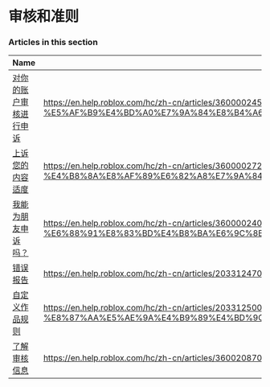 # 审核和准则  
### Articles in this section
Name|URL
-|-
[对你的账户审核进行申诉](./对你的账户审核进行申诉.html) |https://en.help.roblox.com/hc/zh-cn/articles/360000245263-%E5%AF%B9%E4%BD%A0%E7%9A%84%E8%B4%A6%E6%88%B7%E5%AE%A1%E6%A0%B8%E8%BF%9B%E8%A1%8C%E7%94%B3%E8%AF%89
[上诉您的内容适度](./上诉您的内容适度.html) |https://en.help.roblox.com/hc/zh-cn/articles/360000272703-%E4%B8%8A%E8%AF%89%E6%82%A8%E7%9A%84%E5%86%85%E5%AE%B9%E9%80%82%E5%BA%A6
[我能为朋友申诉吗？](./我能为朋友申诉吗？.html) |https://en.help.roblox.com/hc/zh-cn/articles/360000240183-%E6%88%91%E8%83%BD%E4%B8%BA%E6%9C%8B%E5%8F%8B%E7%94%B3%E8%AF%89%E5%90%97-
[错误报告](./错误报告.html) |https://en.help.roblox.com/hc/zh-cn/articles/203312470-%E9%94%99%E8%AF%AF%E6%8A%A5%E5%91%8A
[自定义作品规则](./自定义作品规则.html) |https://en.help.roblox.com/hc/zh-cn/articles/203312500-%E8%87%AA%E5%AE%9A%E4%B9%89%E4%BD%9C%E5%93%81%E8%A7%84%E5%88%99
[了解审核信息](./了解审核信息.html) |https://en.help.roblox.com/hc/zh-cn/articles/360020870412-%E4%BA%86%E8%A7%A3%E5%AE%A1%E6%A0%B8%E4%BF%A1%E6%81%AF